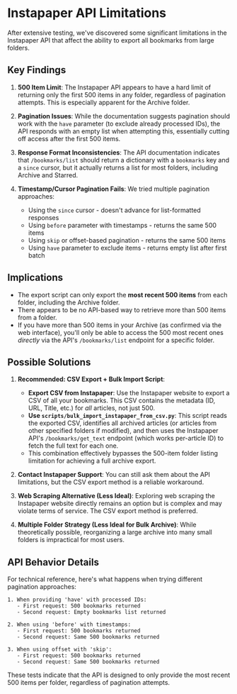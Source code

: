 # Instapaper API Limitations

After extensive testing, we've discovered some significant limitations in the Instapaper API that affect the ability to export all bookmarks from large folders.

## Key Findings

1. **500 Item Limit**: The Instapaper API appears to have a hard limit of returning only the first 500 items in any folder, regardless of pagination attempts. This is especially apparent for the Archive folder.

2. **Pagination Issues**: While the documentation suggests pagination should work with the `have` parameter (to exclude already processed IDs), the API responds with an empty list when attempting this, essentially cutting off access after the first 500 items.

3. **Response Format Inconsistencies**: The API documentation indicates that `/bookmarks/list` should return a dictionary with a `bookmarks` key and a `since` cursor, but it actually returns a list for most folders, including Archive and Starred.

4. **Timestamp/Cursor Pagination Fails**: We tried multiple pagination approaches:
   - Using the `since` cursor - doesn't advance for list-formatted responses
   - Using `before` parameter with timestamps - returns the same 500 items
   - Using `skip` or offset-based pagination - returns the same 500 items
   - Using `have` parameter to exclude items - returns empty list after first batch

## Implications

- The export script can only export the **most recent 500 items** from each folder, including the Archive folder.
- There appears to be no API-based way to retrieve more than 500 items from a folder.
- If you have more than 500 items in your Archive (as confirmed via the web interface), you'll only be able to access the 500 most recent ones *directly* via the API's `/bookmarks/list` endpoint for a specific folder.

## Possible Solutions

1. **Recommended: CSV Export + Bulk Import Script**:
   - **Export CSV from Instapaper**: Use the Instapaper website to export a CSV of all your bookmarks. This CSV contains the metadata (ID, URL, Title, etc.) for *all* articles, not just 500.
   - **Use `scripts/bulk_import_instapaper_from_csv.py`**: This script reads the exported CSV, identifies all archived articles (or articles from other specified folders if modified), and then uses the Instapaper API's `/bookmarks/get_text` endpoint (which works per-article ID) to fetch the full text for each one.
   - This combination effectively bypasses the 500-item folder listing limitation for achieving a full archive export.

2. **Contact Instapaper Support**: You can still ask them about the API limitations, but the CSV export method is a reliable workaround.

3. **Web Scraping Alternative (Less Ideal)**: Exploring web scraping the Instapaper website directly remains an option but is complex and may violate terms of service. The CSV export method is preferred.

4. **Multiple Folder Strategy (Less Ideal for Bulk Archive)**: While theoretically possible, reorganizing a large archive into many small folders is impractical for most users.

## API Behavior Details

For technical reference, here's what happens when trying different pagination approaches:

```
1. When providing 'have' with processed IDs:
   - First request: 500 bookmarks returned
   - Second request: Empty bookmarks list returned

2. When using 'before' with timestamps:
   - First request: 500 bookmarks returned
   - Second request: Same 500 bookmarks returned

3. When using offset with 'skip':
   - First request: 500 bookmarks returned
   - Second request: Same 500 bookmarks returned
```

These tests indicate that the API is designed to only provide the most recent 500 items per folder, regardless of pagination attempts.